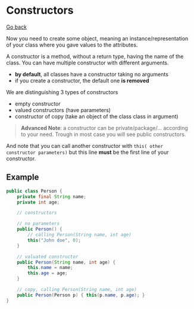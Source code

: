 # Constructors

[Go back](..)

Now you need to create some object, meaning an instance/representation
of your class where you gave values to the attributes.

A constructor is a method, without a return type, having the
name of the class. You can have multiple constructor with different
arguments.

* **by default**, all classes have a constructor taking no arguments
* if you create a constructor, the default one **is removed**

We are distinguishing 3 types of constructors

* empty constructor
* valued constructors (have parameters)
* constructor of copy (take an object of the class class in argument)

> **Advanced Note**: a constructor can be private/package/...
> according to your need. Trough in most case you will see public
> constructors.

And note that you can call another constructor with ``this(
other constructor parameters)`` but this line **must** be the
first line of your constructor.

## Example

```java
public class Person {
    private final String name;
    private int age;

    // constructors

    // no parameters
    public Person() {
        // calling Person(String name, int age)
        this("John doe", 0);
    }

    // valuated constructor
    public Person(String name, int age) {
        this.name = name;
        this.age = age;
    }

    // copy, calling Person(String name, int age)
    public Person(Person p) { this(p.name, p.age); }
}
```